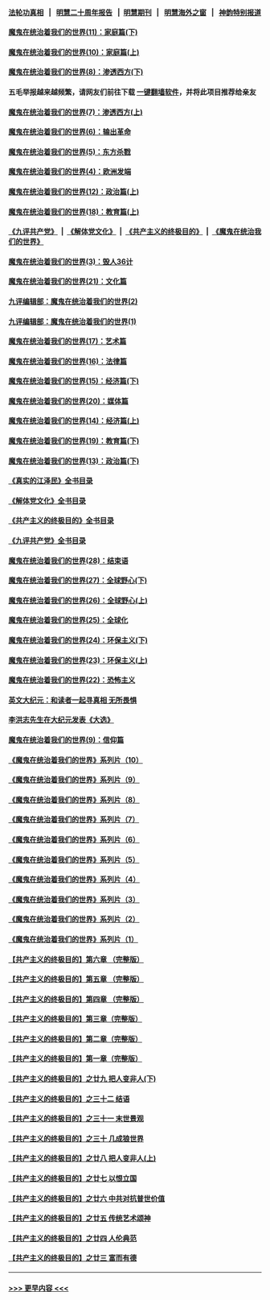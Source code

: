 #### [法轮功真相](https://github.com/gfw-breaker/truth/blob/master/README.md?t=0) &nbsp;&nbsp;|&nbsp;&nbsp; [明慧二十周年报告](https://github.com/gfw-breaker/mh-reports/blob/master/README.md?t=0) &nbsp;&nbsp;|&nbsp;&nbsp;[明慧期刊](https://github.com/gfw-breaker/mh-qikan) &nbsp;&nbsp;|&nbsp;&nbsp; [明慧海外之窗](https://github.com/gfw-breaker/mh-news/blob/master/README.md?t=0) &nbsp;&nbsp;|&nbsp;&nbsp; [神韵特别报道](https://github.com/gfw-breaker/mh-news/blob/master/shenyun.md?t=0)
#### [魔鬼在统治着我们的世界(11)：家庭篇(下)](../pages/nsc422/n10440961.md?t=12180201) 
#### [魔鬼在统治着我们的世界(10)：家庭篇(上)](../pages/nsc422/n10435448.md?t=12180201) 
#### [魔鬼在统治着我们的世界(8)：渗透西方(下)](../pages/nsc422/n10429603.md?t=12180201) 
#### 五毛举报越来越频繁，请网友们前往下载 [一键翻墙软件](https://github.com/gfw-breaker/ssr-accounts)，并将此项目推荐给亲友
#### [魔鬼在统治着我们的世界(7)：渗透西方(上)](../pages/nsc422/n10426013.md?t=12180201) 
#### [魔鬼在统治着我们的世界(6)：输出革命](../pages/nsc422/n10421536.md?t=12180201) 
#### [魔鬼在统治着我们的世界(5)：东方杀戮](../pages/nsc422/n10417707.md?t=12180201) 
#### [魔鬼在统治着我们的世界(4)：欧洲发端](../pages/nsc422/n10414890.md?t=12180201) 
#### [魔鬼在统治着我们的世界(12)：政治篇(上)](../pages/nsc422/n10444576.md?t=12180201) 
#### [魔鬼在统治着我们的世界(18)：教育篇(上)](../pages/nsc422/n10526970.md?t=12180201) 
#### [《九评共产党》](https://github.com/begood0513/9ping.md/blob/master/README.md) &nbsp;|&nbsp; [《解体党文化》](../../../../jtdwh.md/blob/master/README.md)  &nbsp;|&nbsp; [《共产主义的终极目的》](../../../../gczydzjmd.md/blob/master/README.md) &nbsp;|&nbsp; [《魔鬼在统治我们的世界》](../../../../mgztzwmdsj.md/blob/master/README.md) 
#### [魔鬼在统治着我们的世界(3)：毁人36计](../pages/nsc422/n10411583.md?t=12180201) 
#### [魔鬼在统治着我们的世界(21)：文化篇](../pages/nsc422/n10597706.md?t=12180201) 
#### [九评编辑部：魔鬼在统治着我们的世界(2)](../pages/nsc422/n10410036.md?t=12180201) 
#### [九评编辑部：魔鬼在统治着我们的世界(1)](../pages/nsc422/n10406825.md?t=12180201) 
#### [魔鬼在统治着我们的世界(17)：艺术篇](../pages/nsc422/n10499093.md?t=12180201) 
#### [魔鬼在统治着我们的世界(16)：法律篇](../pages/nsc422/n10485969.md?t=12180201) 
#### [魔鬼在统治着我们的世界(15)：经济篇(下)](../pages/nsc422/n10469975.md?t=12180201) 
#### [魔鬼在统治着我们的世界(20)：媒体篇](../pages/nsc422/n10586579.md?t=12180201) 
#### [魔鬼在统治着我们的世界(14)：经济篇(上)](../pages/nsc422/n10457370.md?t=12180201) 
#### [魔鬼在统治着我们的世界(19)：教育篇(下)](../pages/nsc422/n10564808.md?t=12180201) 
#### [魔鬼在统治着我们的世界(13)：政治篇(下)](../pages/nsc422/n10448270.md?t=12180201) 
#### [《真实的江泽民》全书目录](../pages/nsc422/n13721399.md?t=12180201) 
#### [《解体党文化》全书目录](../pages/nsc422/n13721157.md?t=12180201) 
#### [《共产主义的终极目的》全书目录](../pages/nsc422/n13721048.md?t=12180201) 
#### [《九评共产党》全书目录](../pages/nsc422/n13708085.md?t=12180201) 
#### [魔鬼在统治着我们的世界(28)：结束语](../pages/nsc422/n10936246.md?t=12180201) 
#### [魔鬼在统治着我们的世界(27)：全球野心(下)](../pages/nsc422/n10928319.md?t=12180201) 
#### [魔鬼在统治着我们的世界(26)：全球野心(上)](../pages/nsc422/n10900318.md?t=12180201) 
#### [魔鬼在统治着我们的世界(25)：全球化](../pages/nsc422/n10788205.md?t=12180201) 
#### [魔鬼在统治着我们的世界(24)：环保主义(下)](../pages/nsc422/n10695307.md?t=12180201) 
#### [魔鬼在统治着我们的世界(23)：环保主义(上)](../pages/nsc422/n10688613.md?t=12180201) 
#### [魔鬼在统治着我们的世界(22)：恐怖主义](../pages/nsc422/n10614727.md?t=12180201) 
#### [英文大纪元：和读者一起寻真相 无所畏惧](../pages/nsc422/n12542027.md?t=12180201) 
#### [李洪志先生在大纪元发表《大选》](../pages/nsc422/n12534746.md?t=12180201) 
#### [魔鬼在统治着我们的世界(9)：信仰篇](../pages/nsc422/n10432159.md?t=12180201) 
#### [《魔鬼在统治着我们的世界》系列片（10）](../pages/nsc422/n12292670.md?t=12180201) 
#### [《魔鬼在统治着我们的世界》系列片（9）](../pages/nsc422/n12290859.md?t=12180201) 
#### [《魔鬼在统治着我们的世界》系列片（8）](../pages/nsc422/n12287445.md?t=12180201) 
#### [《魔鬼在统治着我们的世界》系列片（7）](../pages/nsc422/n12283425.md?t=12180201) 
#### [《魔鬼在统治着我们的世界》系列片（6）](../pages/nsc422/n12282314.md?t=12180201) 
#### [《魔鬼在统治着我们的世界》系列片（5）](../pages/nsc422/n12281419.md?t=12180201) 
#### [《魔鬼在统治着我们的世界》系列片（4）](../pages/nsc422/n12274024.md?t=12180201) 
#### [《魔鬼在统治着我们的世界》系列片（3）](../pages/nsc422/n12271322.md?t=12180201) 
#### [《魔鬼在统治着我们的世界》系列片（2）](../pages/nsc422/n12269049.md?t=12180201) 
#### [《魔鬼在统治着我们的世界》系列片（1）](../pages/nsc422/n12267575.md?t=12180201) 
#### [【共产主义的终极目的】第六章 （完整版）](../pages/nsc422/n11428913.md?t=12180201) 
#### [【共产主义的终极目的】第五章 （完整版）](../pages/nsc422/n11428912.md?t=12180201) 
#### [【共产主义的终极目的】第四章 （完整版）](../pages/nsc422/n11428907.md?t=12180201) 
#### [【共产主义的终极目的】第三章（完整版）](../pages/nsc422/n11428848.md?t=12180201) 
#### [【共产主义的终极目的】第二章（完整版）](../pages/nsc422/n11428831.md?t=12180201) 
#### [【共产主义的终极目的】第一章（完整版）](../pages/nsc422/n11417651.md?t=12180201) 
#### [【共产主义的终极目的】之廿九 把人变非人(下)](../pages/nsc422/n11344140.md?t=12180201) 
#### [【共产主义的终极目的】之三十二 结语](../pages/nsc422/n11360535.md?t=12180201) 
#### [【共产主义的终极目的】之三十一 末世景观](../pages/nsc422/n11351129.md?t=12180201) 
#### [【共产主义的终极目的】之三十 几成狼世界](../pages/nsc422/n11348280.md?t=12180201) 
#### [【共产主义的终极目的】之廿八 把人变非人(上)](../pages/nsc422/n11340492.md?t=12180201) 
#### [【共产主义的终极目的】之廿七 以恨立国](../pages/nsc422/n11336944.md?t=12180201) 
#### [【共产主义的终极目的】之廿六 中共对抗普世价值](../pages/nsc422/n11324785.md?t=12180201) 
#### [【共产主义的终极目的】之廿五 传统艺术颂神](../pages/nsc422/n11296396.md?t=12180201) 
#### [【共产主义的终极目的】之廿四 人伦典范](../pages/nsc422/n11296397.md?t=12180201) 
#### [【共产主义的终极目的】之廿三 富而有德](../pages/nsc422/n11283598.md?t=12180201) 

----
#### [ >>> 更早内容 <<< ](../indexes/nsc422-earlier.md)

